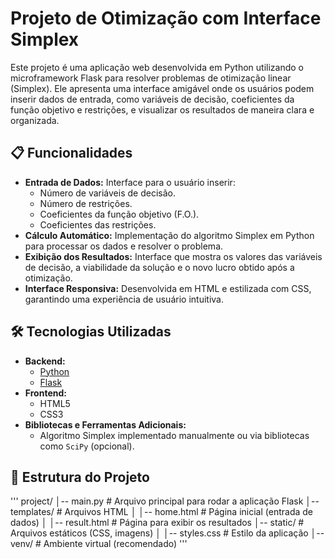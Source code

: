 # Projeto de Otimização com Interface Simplex

Este projeto é uma aplicação web desenvolvida em Python utilizando o microframework Flask para resolver problemas de otimização linear (Simplex). Ele apresenta uma interface amigável onde os usuários podem inserir dados de entrada, como variáveis de decisão, coeficientes da função objetivo e restrições, e visualizar os resultados de maneira clara e organizada.

## 📋 Funcionalidades

- **Entrada de Dados:** Interface para o usuário inserir:
  - Número de variáveis de decisão.
  - Número de restrições.
  - Coeficientes da função objetivo (F.O.).
  - Coeficientes das restrições.
- **Cálculo Automático:** Implementação do algoritmo Simplex em Python para processar os dados e resolver o problema.
- **Exibição dos Resultados:** Interface que mostra os valores das variáveis de decisão, a viabilidade da solução e o novo lucro obtido após a otimização.
- **Interface Responsiva:** Desenvolvida em HTML e estilizada com CSS, garantindo uma experiência de usuário intuitiva.

## 🛠️ Tecnologias Utilizadas

- **Backend:**
  - [Python](https://www.python.org/)
  - [Flask](https://flask.palletsprojects.com/)
- **Frontend:**
  - HTML5
  - CSS3
- **Bibliotecas e Ferramentas Adicionais:**
  - Algoritmo Simplex implementado manualmente ou via bibliotecas como `SciPy` (opcional).

## 📂 Estrutura do Projeto
'''
project/ 
│-- main.py # Arquivo principal para rodar a aplicação Flask 
│-- templates/ # Arquivos HTML 
│ │-- home.html # Página inicial (entrada de dados) 
│ │-- result.html # Página para exibir os resultados 
│-- static/ # Arquivos estáticos (CSS, imagens) 
│ │-- styles.css # Estilo da aplicação 
│-- venv/ # Ambiente virtual (recomendado)
'''

